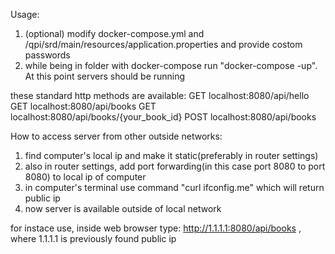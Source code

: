 
Usage: 
1. (optional) modify docker-compose.yml and /qpi/srd/main/resources/application.properties and provide costom passwords
2. while being in folder with docker-compose run "docker-compose -up". At this point servers should be running

these standard http methods are available:
GET localhost:8080/api/hello
GET localhost:8080/api/books
GET localhost:8080/api/books/{your_book_id}
POST localhost:8080/api/books

How to access server from other outside networks:
1. find computer's local ip and make it static(preferably in router settings)
2. also in router settings, add port forwarding(in this case port 8080 to port 8080) to local ip of computer 
3. in computer's terminal use command "curl ifconfig.me" which will return public ip 
4. now server is available outside of local network 

for instace use, inside web browser type: 
http://1.1.1.1:8080/api/books , where 1.1.1.1 is previously found public ip